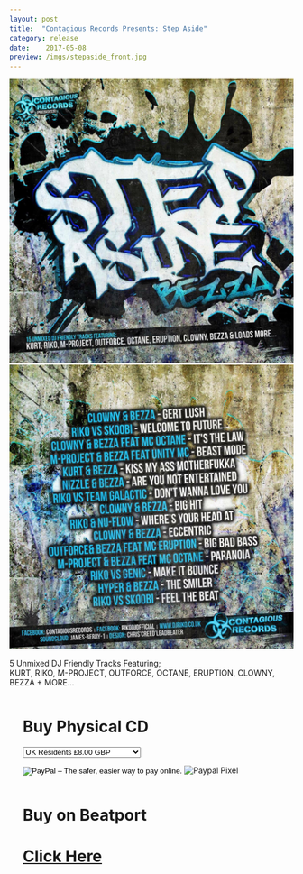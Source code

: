 ```yaml
---
layout: post
title:  "Contagious Records Presents: Step Aside"
category: release
date:    2017-05-08
preview: /imgs/stepaside_front.jpg
---
```


![Front](/imgs/stepaside_front.jpg)
![Back](/imgs/stepaside_back.jpg)

5 Unmixed DJ Friendly Tracks Featuring;<br/>
KURT, RIKO, M-PROJECT, OUTFORCE, OCTANE, ERUPTION, CLOWNY, BEZZA + MORE...

<div class="row">
    <div class="column">
        <ul class="one">
            <p><h1>Buy Physical CD</h1></p>
            <form action="https://www.paypal.com/cgi-bin/webscr" method="post" target="_blank">
                <select name="os0">
                    <option value="UK Residents">UK Residents £8.00 GBP</option>
                    <option value="Rest Of The World">Rest Of The World £16.00 GBP</option>
                </select>
                <p>
                    <input type="hidden" name="cmd" value="_s-xclick">
                    <input type="hidden" name="hosted_button_id" value="NP6WY2LR75SHQ">
                </p>
                <input type="hidden" name="currency_code" value="GBP">
                <input type="image" src="https://www.paypalobjects.com/en_US/GB/i/btn/btn_buynowCC_LG.gif" border="0" name="submit" alt="PayPal – The safer, easier way to pay online.">
                <img alt="Paypal Pixel" border="0" src="https://www.paypalobjects.com/en_GB/i/scr/pixel.gif" width="1" height="1">
            </form>
        </ul>
    </div>
    <div class="column">
        <ul class="two">
            <p>
                <h1>Buy on Beatport</h1>
            </p>
            <p>
                <h1><a href="https://www.beatport.com/release/step-aside/1864796" target="_blank">Click Here</a></h1>
            </p>
        </ul>
    </div>
</div>
